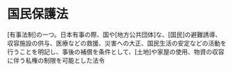 # 国民保護法
 [有事法制]の一つ。日本有事の際、国や[地方公共団体]な、[国民]の避難誘導、収容施設の供与、医療などの救援、災害への大正、国民生活の安定などの活動を行うことを明記し、事後の補償を条件として、[土地]や家屋の使用、物資の収容に伴う私権の制限を可能とした法令
